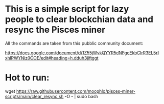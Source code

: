# This is a simple script for lazy people to clear blockchian data and resync the Pisces miner

All the commands are taken from this pubblic community document:

https://docs.google.com/document/d/1Z55jWvkQYYR5dNFgcEkbCIrR3EL5rIxhlPWYNiz0COE/edit#heading=h.dduh3jiftggt


# Hot to run:


wget https://raw.githubusercontent.com/moophlo/pisces-miner-scripts/main/clear_resync.sh -O - | sudo bash



